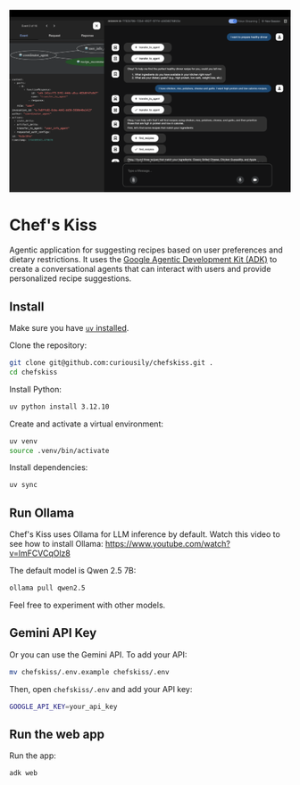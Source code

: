 ![Chef's Kiss interface](.github/banner.png)

# Chef's Kiss

Agentic application for suggesting recipes based on user preferences and dietary restrictions.
It uses the [Google Agentic Development Kit (ADK)](https://google.github.io/adk-docs/) to create a conversational agents that can interact with users and provide personalized recipe suggestions.

## Install

Make sure you have [`uv` installed](https://docs.astral.sh/uv/getting-started/installation/).

Clone the repository:

```bash
git clone git@github.com:curiousily/chefskiss.git .
cd chefskiss
```

Install Python:

```bash
uv python install 3.12.10
```

Create and activate a virtual environment:

```bash
uv venv
source .venv/bin/activate
```

Install dependencies:

```bash
uv sync
```

## Run Ollama

Chef's Kiss uses Ollama for LLM inference by default. Watch this video to see how to install Ollama: https://www.youtube.com/watch?v=lmFCVCqOlz8

The default model is Qwen 2.5 7B:

```bash
ollama pull qwen2.5
```

Feel free to experiment with other models.

## Gemini API Key

Or you can use the Gemini API. To add your API:

```bash
mv chefskiss/.env.example chefskiss/.env
```

Then, open `chefskiss/.env` and add your API key:

```bash
GOOGLE_API_KEY=your_api_key
```

## Run the web app

Run the app:

```bash
adk web
```
